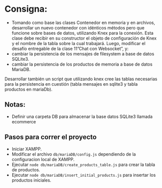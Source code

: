 # Consigna:
- Tomando como base las clases Contenedor en memoria y en archivos, desarrollar un nuevo contenedor con idénticos métodos pero que funcione sobre bases de datos, utilizando Knex para la conexión. Esta clase debe recibir en su constructor el objeto de configuración de Knex y el nombre de la tabla sobre la cual trabajará. Luego, modificar el desafío entregable de la clase 11”Chat con Websocket”, y:
- cambiar la persistencia de los mensajes de filesystem a base de datos SQLite3.
- cambiar la persistencia de los productos de memoria a base de datos MariaDB.

Desarrollar también un script que utilizando knex cree las tablas necesarias para la persistencia en cuestión (tabla mensajes en sqlite3 y tabla productos en mariaDb).

## Notas:
- Definir una carpeta DB para almacenar la base datos SQLite3 llamada ecommerce

## Pasos para correr el proyecto
- Iniciar XAMPP.
- Modificar el archivo `db/mariaDB/config.js` dependiendo de la configuracion local de XAMPP.
- Ejecutar `node db/mariaDB/create_products_table.js` para crear la tabla de productos.
- Ejecutar `node db/mariaDB/insert_initial_products.js` para insertar los productos iniciales.